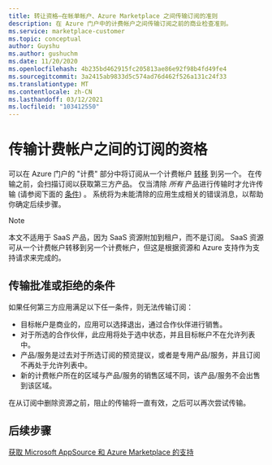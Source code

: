 ```yaml
---
title: 转让资格–在帐单帐户、Azure Marketplace 之间传输订阅的准则
description: 在 Azure 门户中的计费帐户之间传输订阅之前的商业检查准则。
ms.service: marketplace-customer
ms.topic: conceptual
author: Guyshu
ms.author: gushuchm
ms.date: 11/20/2020
ms.openlocfilehash: 4b235bd462915fc205813ae86e92f98b4fd49fe4
ms.sourcegitcommit: 3a2415ab9833d5c574ad76d462f526a131c24f33
ms.translationtype: MT
ms.contentlocale: zh-CN
ms.lasthandoff: 03/12/2021
ms.locfileid: "103412550"
---
```

# <a name="transfer-eligibility-for-a-subscription-between-billing-accounts"></a>传输计费帐户之间的订阅的资格

可以在 Azure 门户的 "计费" 部分中将订阅从一个计费帐户 [转移](/azure/cost-management-billing/understand/subscription-transfer) 到另一个。 在传输之前，会扫描订阅以获取第三方产品。 仅当清除 *所有* 产品进行传输时才允许传输 (请参阅下面的 [条件](#criteria-for-transfer-approval-or-denial)) 。 系统将为未能清除的应用生成相关的错误消息，以帮助你确定后续步骤。

> [!NOTE]
> 本文不适用于 SaaS 产品，因为 SaaS 资源附加到租户，而不是订阅。 SaaS 资源可从一个计费帐户转移到另一个计费帐户，但这是根据资源和 Azure 支持作为支持请求来完成的。

## <a name="criteria-for-transfer-approval-or-denial"></a>传输批准或拒绝的条件

如果任何第三方应用满足以下任一条件，则无法传输订阅：

- 目标帐户是商业的，应用可以选择退出，通过合作伙伴进行销售。
- 对于所选的合作伙伴，此应用将处于选中状态，并且目标帐户不在允许列表中。
- 产品/服务是过去对于所选订阅的预览提议，或者是专用产品/服务，并且订阅不再处于允许列表中。
- 新的计费帐户所在的区域与产品/服务的销售区域不同，该产品/服务不会出售到该区域。

在从订阅中删除资源之前，阻止的传输将一直有效，之后可以再次尝试传输。

## <a name="next-steps"></a>后续步骤

[获取 Microsoft AppSource 和 Azure Marketplace 的支持](get-support.md)

